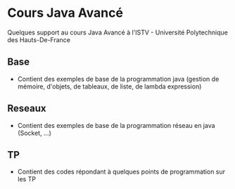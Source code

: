 # Cours Java Avancé
Quelques support au cours Java Avancé à l'ISTV - Université Polytechnique des Hauts-De-France

## Base
- Contient des exemples de base de la programmation java (gestion de mémoire, d'objets, de tableaux, de liste, de lambda expression)

## Reseaux 
- Contient des exemples de base de la programmation réseau en java (Socket, ...)

## TP 
- Contient des codes répondant à quelques points de programmation sur les TP
